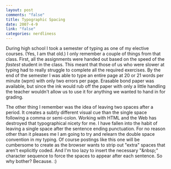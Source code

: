 ```yaml
--- 
layout: post
comments: "false"
title: Typographic Spacing
date: 2007-4-9
link: "false"
categories: nerdliness
---
```

During high school I took a semester of typing as one of my elective courses.  (Yes, I am that old.)  I only remember a couple of things from that class.  First, all the assignments were handed out based on the speed of the <i>fastest</i> student in the class.  This meant that those of us who were slower at typing had to really struggle to complete all the required exercises.  By the end of the semester I was able to type an entire page at 20 or 21 words per minute (wpm) with only two errors per page.  Erasable bond paper was available, but since the ink would rub off the paper with only a little handling the teacher wouldn't allow us to use it for anything we wanted to hand in for grading.

The other thing I remember was the idea of leaving two spaces after a period.  It creates a subtly different visual cue than the single space following a comma or semi-colon.  Working with HTML and the Web has destroyed that typographical nicety for me.  I have fallen into the habit of leaving a single space after the sentence ending punctuation.  For no reason other than it pleases me I am going to try and relearn the double space convention in my typing.  Of course postings like this one will be cumbersome to create as the browser wants to strip out "extra" spaces that aren't explicitly coded.  And I'm too lazy to insert the necessary "&amp;nbsp;" character sequence to force the spaces to appear after each sentence.  So why bother?  Because.  :)
